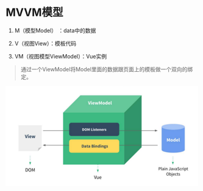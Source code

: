 # MVVM模型
1. M（模型Model） ：data中的数据

2. V（视图View）：模板代码

3. VM（视图模型ViewModel）：Vue实例

> 通过一个ViewModel将Model里面的数据跟页面上的模板做一个双向的绑定。

![MVVM模型数据流程图](./MVVM模型数据流程图.png)

